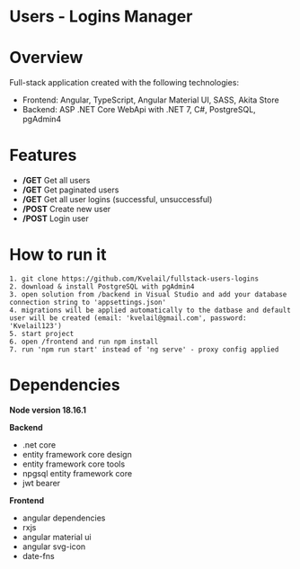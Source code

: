 # **Users - Logins Manager**

# Overview

Full-stack application created with the following technologies:

-   Frontend: Angular, TypeScript, Angular Material UI, SASS, Akita Store
-   Backend: ASP .NET Core WebApi with .NET 7, C#, PostgreSQL, pgAdmin4

# Features

-   **/GET** Get all users
-   **/GET** Get paginated users
-   **/GET** Get all user logins (successful, unsuccessful)
-   **/POST** Create new user
-   **/POST** Login user

# How to run it

    1. git clone https://github.com/Kvelail/fullstack-users-logins
    2. download & install PostgreSQL with pgAdmin4
    3. open solution from /backend in Visual Studio and add your database connection string to 'appsettings.json'
    4. migrations will be applied automatically to the datbase and default user will be created (email: 'kvelail@gmail.com', password: 'Kvelail123')
    5. start project
    6. open /frontend and run npm install
    7. run 'npm run start' instead of 'ng serve' - proxy config applied

# Dependencies

**Node version 18.16.1**

**Backend**

-   .net core
-   entity framework core design
-   entity framework core tools
-   npgsql entity framework core
-   jwt bearer

**Frontend**

-   angular dependencies
-   rxjs
-   angular material ui
-   angular svg-icon
-   date-fns
